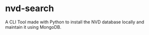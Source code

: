 # nvd-search
A CLI Tool made with Python to install the NVD database locally and maintain it using MongoDB.
